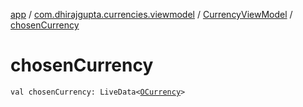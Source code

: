 [app](../../index.md) / [com.dhirajgupta.currencies.viewmodel](../index.md) / [CurrencyViewModel](index.md) / [chosenCurrency](./chosen-currency.md)

# chosenCurrency

`val chosenCurrency: LiveData<`[`OCurrency`](../../com.dhirajgupta.currencies.model/-o-currency/index.md)`>`